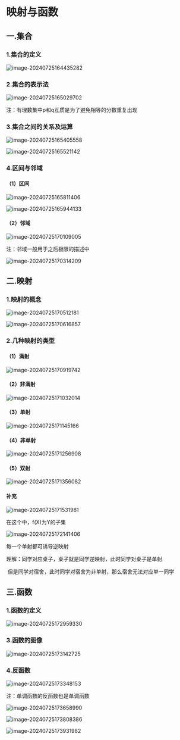 # 映射与函数

## 一.集合

### 1.集合的定义

![image-20240725164435282](../img/1.1.1.png)

### 2.集合的表示法

![image-20240725165029702](../img/1.1.2.png)

注：有理数集中p和q互质是为了避免相等的分数重复出现

### 3.集合之间的关系及运算

![image-20240725165405558](../img/1.1.3.png)

![image-20240725165521142](../img/1.1.4.png)

### 4.区间与邻域

#### （1）区间

![image-20240725165811406](../img/1.1.5.png)

![image-20240725165944133](../img/1.1.6.png)

#### （2）邻域

![image-20240725170109005](../img/1.1.7.png)

注：邻域一般用于之后极限的描述中

![image-20240725170314209](../img/1.1.8.png)

## 二.映射

### 1.映射的概念

![image-20240725170512181](../img/1.1.9.png)

![image-20240725170616857](../img/1.1.10.png)

### 2.几种映射的类型

#### （1）满射

![image-20240725170919742](../img/1.1.11.png)

#### （2）非满射

![image-20240725171032014](../img/1.1.12.png)

#### （3）单射

![image-20240725171145166](../img/1.1.13.png)

#### （4）非单射

![image-20240725171256908](../img/1.1.14.png)

#### （5）双射

![image-20240725171356082](../img/1.1.15.png)

#### 补充 

![image-20240725171531981](../img/1.1.16.png)

在这个中，f(X)为Y的子集

![image-20240725172141406](../img/1.1.17.png)

每一个单射都可诱导逆映射

理解：同学对应桌子，桌子就是同学逆映射，此时同学对桌子是单射

​	   但是同学对宿舍，此时同学对宿舍为非单射，那么宿舍无法对应单一同学

## 三.函数

### 1.函数的定义

![image-20240725172959330](../img/1.1.18.png)

### 3.函数的图像

![image-20240725173142725](../img/1.1.19.png)

### 4.反函数

![image-20240725173348153](../img/1.1.20.png)

注：单调函数的反函数也是单调函数

![image-20240725173658990](../img/1.1.21.png)

![image-20240725173808386](../img/1.1.22.png)

![image-20240725173931982](../img/1.1.23.png)